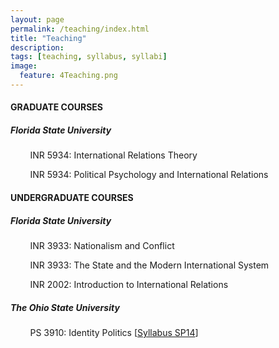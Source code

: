 ```yaml
---
layout: page
permalink: /teaching/index.html
title: "Teaching"
description:
tags: [teaching, syllabus, syllabi]
image:
  feature: 4Teaching.png
---
```


#### GRADUATE COURSES


##### Florida State University

&nbsp;&nbsp;&nbsp;&nbsp;&nbsp;&nbsp;&nbsp;&nbsp;INR 5934: International Relations Theory

&nbsp;&nbsp;&nbsp;&nbsp;&nbsp;&nbsp;&nbsp;&nbsp;INR 5934: Political Psychology and International Relations


#### UNDERGRADUATE COURSES


##### Florida State University

&nbsp;&nbsp;&nbsp;&nbsp;&nbsp;&nbsp;&nbsp;&nbsp;INR 3933: Nationalism and Conflict

&nbsp;&nbsp;&nbsp;&nbsp;&nbsp;&nbsp;&nbsp;&nbsp;INR 3933: The State and the Modern International System

&nbsp;&nbsp;&nbsp;&nbsp;&nbsp;&nbsp;&nbsp;&nbsp;INR 2002: Introduction to International Relations


##### The Ohio State University

&nbsp;&nbsp;&nbsp;&nbsp;&nbsp;&nbsp;&nbsp;&nbsp;PS 3910: Identity Politics [<a href="../pdf/PS3910SyllabusSP14.pdf" target="_blank">Syllabus SP14</a>]
